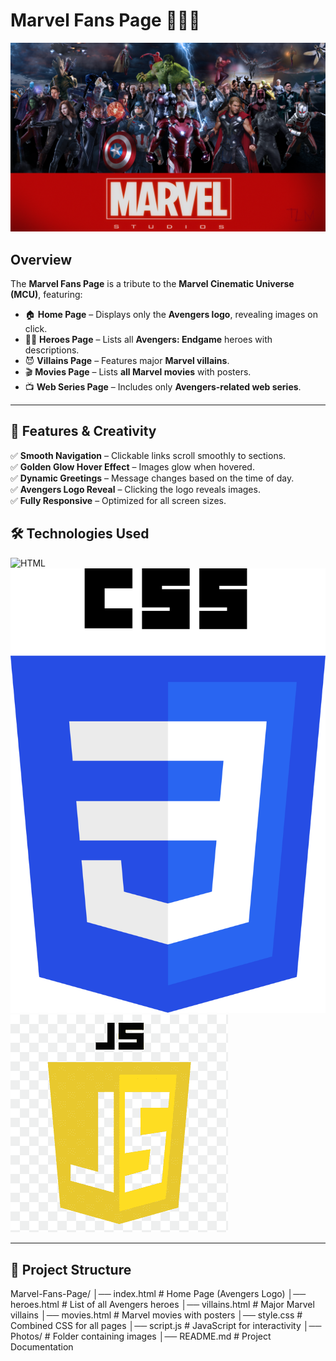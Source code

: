 # **Marvel Fans Page** 🦸‍♂️🔥  

![Marvel Banner](banner.png)  

## **Overview**  
The **Marvel Fans Page** is a tribute to the **Marvel Cinematic Universe (MCU)**, featuring:  
- 🏠 **Home Page** – Displays only the **Avengers logo**, revealing images on click.  
- 🦸‍♂️ **Heroes Page** – Lists all **Avengers: Endgame** heroes with descriptions.  
- 😈 **Villains Page** – Features major **Marvel villains**.  
- 🎬 **Movies Page** – Lists **all Marvel movies** with posters.  
- 📺 **Web Series Page** – Includes only **Avengers-related web series**.  

---

## **🎨 Features & Creativity**  
✅ **Smooth Navigation** – Clickable links scroll smoothly to sections.  
✅ **Golden Glow Hover Effect** – Images glow when hovered.  
✅ **Dynamic Greetings** – Message changes based on the time of day.  
✅ **Avengers Logo Reveal** – Clicking the logo reveals images.  
✅ **Fully Responsive** – Optimized for all screen sizes.  


## **🛠️ Technologies Used**  
![HTML](html.svg)  
![CSS](css.png)  
![JavaScript](javascript.png)  

---

## **📁 Project Structure**  
Marvel-Fans-Page/ │── index.html # Home Page (Avengers Logo)
│── heroes.html # List of all Avengers heroes
│── villains.html # Major Marvel villains
│── movies.html # Marvel movies with posters
│── style.css # Combined CSS for all pages
│── script.js # JavaScript for interactivity
│── Photos/ # Folder containing images
│── README.md # Project Documentation
